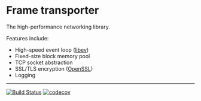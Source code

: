 # Frame transporter

The high-performance networking library.

Features include:

* High-speed event loop ([libev](http://software.schmorp.de/pkg/libev.html))
* Fixed-size block memory pool
* TCP socket abstraction
* SSL/TLS encryption ([OpenSSL](https://www.openssl.org))
* Logging

---
[![Build Status](https://travis-ci.org/TeskaLabs/Frame_Transporter.svg?branch=master)](https://travis-ci.org/TeskaLabs/Frame_Transporter)
[![codecov](https://codecov.io/gh/TeskaLabs/Frame_Transporter/branch/master/graph/badge.svg)](https://codecov.io/gh/TeskaLabs/Frame_Transporter)

